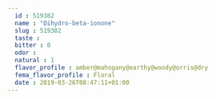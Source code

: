 ```yaml
---
  id : 519382
  name : "Dihydro-beta-ionone"
  slug : 519382
  taste : 
  bitter : 0
  odor : 
  natural : 1
  flavor_profile : amber@mahogany@earthy@woody@orris@dry
  fema_flavor_profile : Floral
  date : 2019-03-26T08:47:11+01:00
---
```



